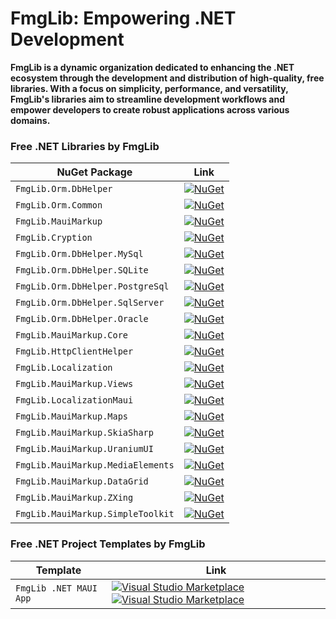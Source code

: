 # FmgLib: Empowering .NET Development 

**FmgLib is a dynamic organization dedicated to enhancing the .NET ecosystem through the development and distribution of high-quality, free libraries. With a focus on simplicity, performance, and versatility, FmgLib's libraries aim to streamline development workflows and empower developers to create robust applications across various domains.**

<!-- ![FmgLib](https://github.com/FmgLib/.github/assets/73774639/96068aca-4ce0-4f0f-adbb-f2090742520e) -->

### Free .NET Libraries by FmgLib

| NuGet Package | Link |
|--------------|------|
| `FmgLib.Orm.DbHelper` | [![NuGet](https://buildstats.info/nuget/FmgLib.Orm.DbHelper?includePreReleases=true)](https://www.nuget.org/packages/FmgLib.Orm.DbHelper/) |
| `FmgLib.Orm.Common` | [![NuGet](https://buildstats.info/nuget/FmgLib.Orm.Common?includePreReleases=true)](https://www.nuget.org/packages/FmgLib.Orm.Common/) |
| `FmgLib.MauiMarkup` | [![NuGet](https://buildstats.info/nuget/FmgLib.MauiMarkup?includePreReleases=true)](https://www.nuget.org/packages/FmgLib.MauiMarkup/) |
| `FmgLib.Cryption` | [![NuGet](https://buildstats.info/nuget/FmgLib.Cryption?includePreReleases=true)](https://www.nuget.org/packages/FmgLib.Cryption/) |
| `FmgLib.Orm.DbHelper.MySql` | [![NuGet](https://buildstats.info/nuget/FmgLib.Orm.DbHelper.MySql?includePreReleases=true)](https://www.nuget.org/packages/FmgLib.Orm.DbHelper.MySql/) |
| `FmgLib.Orm.DbHelper.SQLite` | [![NuGet](https://buildstats.info/nuget/FmgLib.Orm.DbHelper.SQLite?includePreReleases=true)](https://www.nuget.org/packages/FmgLib.Orm.DbHelper.SQLite/) |
| `FmgLib.Orm.DbHelper.PostgreSql` | [![NuGet](https://buildstats.info/nuget/FmgLib.Orm.DbHelper.PostgreSql?includePreReleases=true)](https://www.nuget.org/packages/FmgLib.Orm.DbHelper.PostgreSql/) |
| `FmgLib.Orm.DbHelper.SqlServer` | [![NuGet](https://buildstats.info/nuget/FmgLib.Orm.DbHelper.SqlServer?includePreReleases=true)](https://www.nuget.org/packages/FmgLib.Orm.DbHelper.SqlServer/) |
| `FmgLib.Orm.DbHelper.Oracle` | [![NuGet](https://buildstats.info/nuget/FmgLib.Orm.DbHelper.Oracle?includePreReleases=true)](https://www.nuget.org/packages/FmgLib.Orm.DbHelper.Oracle/) |
| `FmgLib.MauiMarkup.Core` | [![NuGet](https://buildstats.info/nuget/FmgLib.MauiMarkup.Core?includePreReleases=true)](https://www.nuget.org/packages/FmgLib.MauiMarkup.Core/) |
| `FmgLib.HttpClientHelper` | [![NuGet](https://buildstats.info/nuget/FmgLib.HttpClientHelper?includePreReleases=true)](https://www.nuget.org/packages/FmgLib.HttpClientHelper/) |
| `FmgLib.Localization` | [![NuGet](https://buildstats.info/nuget/FmgLib.Localization?includePreReleases=false)](https://www.nuget.org/packages/FmgLib.Localization/) |
| `FmgLib.MauiMarkup.Views` | [![NuGet](https://buildstats.info/nuget/FmgLib.MauiMarkup.Views?includePreReleases=true)](https://www.nuget.org/packages/FmgLib.MauiMarkup.Views/) |
| `FmgLib.LocalizationMaui` | [![NuGet](https://buildstats.info/nuget/FmgLib.LocalizationMaui?includePreReleases=true)](https://www.nuget.org/packages/FmgLib.LocalizationMaui/) |
| `FmgLib.MauiMarkup.Maps` | [![NuGet](https://buildstats.info/nuget/FmgLib.MauiMarkup.Maps?includePreReleases=true)](https://www.nuget.org/packages/FmgLib.MauiMarkup.Maps/) |
| `FmgLib.MauiMarkup.SkiaSharp` | [![NuGet](https://buildstats.info/nuget/FmgLib.MauiMarkup.SkiaSharp?includePreReleases=true)](https://www.nuget.org/packages/FmgLib.MauiMarkup.SkiaSharp/) |
| `FmgLib.MauiMarkup.UraniumUI` | [![NuGet](https://buildstats.info/nuget/FmgLib.MauiMarkup.UraniumUI?includePreReleases=true)](https://www.nuget.org/packages/FmgLib.MauiMarkup.UraniumUI/) |
| `FmgLib.MauiMarkup.MediaElements` | [![NuGet](https://buildstats.info/nuget/FmgLib.MauiMarkup.MediaElements?includePreReleases=true)](https://www.nuget.org/packages/FmgLib.MauiMarkup.MediaElements/) |
| `FmgLib.MauiMarkup.DataGrid` | [![NuGet](https://buildstats.info/nuget/FmgLib.MauiMarkup.DataGrid?includePreReleases=true)](https://www.nuget.org/packages/FmgLib.MauiMarkup.DataGrid/) |
| `FmgLib.MauiMarkup.ZXing` | [![NuGet](https://buildstats.info/nuget/FmgLib.MauiMarkup.ZXing?includePreReleases=true)](https://www.nuget.org/packages/FmgLib.MauiMarkup.ZXing/) |
| `FmgLib.MauiMarkup.SimpleToolkit` | [![NuGet](https://buildstats.info/nuget/FmgLib.MauiMarkup.SimpleToolkit?includePreReleases=true)](https://www.nuget.org/packages/FmgLib.MauiMarkup.SimpleToolkit/) |


### Free .NET Project Templates by FmgLib

| Template | Link |
|--------------|------|
| `FmgLib .NET MAUI App` | [![Visual Studio Marketplace](https://img.shields.io/visual-studio-marketplace/r/FmgLib.FmgLibMauiMarkupTemplate)](https://marketplace.visualstudio.com/items?itemName=FmgLib.FmgLibMauiMarkupTemplate&ssr=false#overview) [![Visual Studio Marketplace](https://img.shields.io/visual-studio-marketplace/i/FmgLib.FmgLibMauiMarkupTemplate)](https://marketplace.visualstudio.com/items?itemName=FmgLib.FmgLibMauiMarkupTemplate&ssr=false#overview)|
